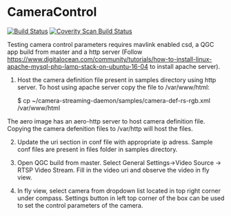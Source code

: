 # CameraControl

[![Build Status](https://travis-ci.org/intel/camera-streaming-daemon.svg?branch=master)](https://travis-ci.org/intel/camera-streaming-daemon)
<a href="https://scan.coverity.com/projects/01org-camera-streaming-daemon">
  <img alt="Coverity Scan Build Status"
       src="https://scan.coverity.com/projects/12056/badge.svg"/>
</a>

Testing camera control parameters requires mavlink enabled csd, a QGC app build from master and a http server (Follow https://www.digitalocean.com/community/tutorials/how-to-install-linux-apache-mysql-php-lamp-stack-on-ubuntu-16-04 to install apache server).

1. Host the camera definition file present in samples directory using http server. To host using apache server copy the file to /var/www/html:

    $ cp ~/camera-streaming-daemon/samples/camera-def-rs-rgb.xml /var/www/html

The aero image has an aero-http server to host camera definition file. Copying the camera defenition files to /var/http will host the files.

2. Update the uri section in conf file with appropriate ip adress. Sample conf files are present in files folder in samples directory.

3. Open QGC build from master. Select General Settings->Video Source -> RTSP Video Stream. Fill in the video uri and observe the video in fly view.

4. In fly view, select camera from dropdown list located in top right corner under compass. Settings button in left top corner of the box can be used to set the control parameters of the camera.

